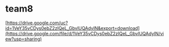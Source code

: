 # team8

[https://drive.google.com/uc?id=1VeY35vCDys0ebZ2zIQeL_GbvlUQAdyIN&export=download](https://drive.google.com/file/d/1VeY35vCDys0ebZ2zIQeL_GbvlUQAdyIN/view?usp=sharing)
